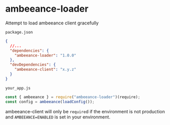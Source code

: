 # ambeeance-loader

Attempt to load ambeeance client gracefully

`package.json`

```json
{
  //...
  "dependencies": {
    "ambeeance-loader": "1.0.0"
  },
  "devDependencies": {
    "ambeeance-client": "x.y.z"
  }
}
```

`your_app.js`

```javascript
const { ambeeance } = require("ambeeance-loader")(require);
const config = ambeeance(loadConfig());
```

ambeeance-client will only be `require`d if the environment is not production and `AMBEEANCE=ENABLED` is set in your
environment.
